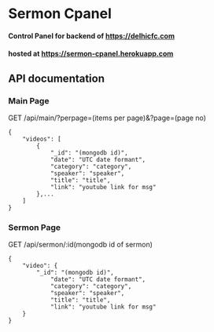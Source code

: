 # Sermon Cpanel

#### Control Panel for backend of https://delhicfc.com
#### hosted at https://sermon-cpanel.herokuapp.com

## API documentation
### Main Page
GET /api/main/?perpage=(items per page)&?page=(page no)
```
{
    "videos": [
        {
            "_id": "(mongodb id)",
            "date": "UTC date formant",
            "category": "category",
            "speaker": "speaker",
            "title": "title",
            "link": "youtube link for msg"
        },...
    ]
}
```

### Sermon Page
GET /api/sermon/:id(mongodb id of sermon)
```
{
    "video": {
        "_id": "(mongodb id)",
            "date": "UTC date formant",
            "category": "category",
            "speaker": "speaker",
            "title": "title",
            "link": "youtube link for msg"
    }
}
```